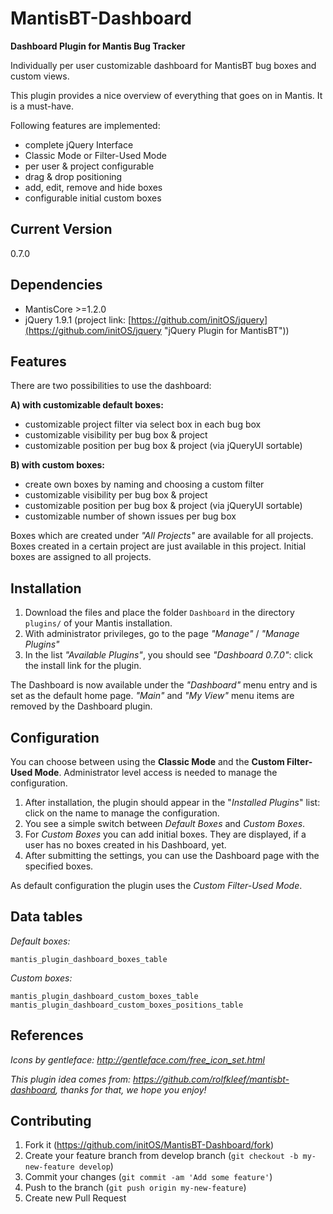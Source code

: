 MantisBT-Dashboard
==================

**Dashboard Plugin for Mantis Bug Tracker**

Individually per user customizable dashboard for MantisBT bug boxes and custom views.

This plugin provides a nice overview of everything that goes on in Mantis. It is a must-have.

Following features are implemented:

- complete jQuery Interface
- Classic Mode or Filter-Used Mode
- per user & project configurable
- drag & drop positioning
- add, edit, remove and hide boxes
- configurable initial custom boxes

Current Version
-------

0.7.0

Dependencies
------------

- MantisCore >=1.2.0 
- jQuery 1.9.1 (project link: [https://github.com/initOS/jquery](https://github.com/initOS/jquery "jQuery Plugin for MantisBT"))

Features
----------

There are two possibilities to use the dashboard:
 
__A) with customizable default boxes:__
 
- customizable project filter via select box in each bug box
- customizable visibility per bug box & project
- customizable position per bug box & project (via jQueryUI sortable)
		
__B) with custom boxes:__
 
- create own boxes by naming and choosing a custom filter
- customizable visibility per bug box & project
- customizable position per bug box & project (via jQueryUI sortable)
- customizable number of shown issues per bug box

Boxes which are created under *"All Projects"* are available for all projects. Boxes created in a certain project are just available in this project. Initial boxes are assigned to all projects.

Installation
------------

1. Download the files and place the folder `Dashboard` in the directory `plugins/` of your Mantis installation. 
2. With administrator privileges, go to the page *"Manage"* / *"Manage Plugins"*
3. In the list *"Available Plugins"*, you should see *"Dashboard 0.7.0"*: click the install link for the plugin.

The Dashboard is now available under the *"Dashboard"* menu entry and is set as the default home page. *"Main"* and *"My View"* menu items are removed by the Dashboard plugin.

Configuration
--------------

You can choose between using the **Classic Mode** and the **Custom Filter-Used Mode**. Administrator level access is needed to manage the configuration. 

1. After installation, the plugin should appear in the "*Installed Plugins*" list: click on the name to manage the configuration.
2. You see a simple switch between *Default Boxes* and *Custom Boxes*.
3. For *Custom Boxes* you can add initial boxes. They are displayed, if a user has no boxes created in his Dashboard, yet.
4. After submitting the settings, you can use the Dashboard page with the specified boxes.

As default configuration the plugin uses the *Custom Filter-Used Mode*.

Data tables
------------

_Default boxes:_

	mantis_plugin_dashboard_boxes_table

 
_Custom boxes:_

	mantis_plugin_dashboard_custom_boxes_table
	mantis_plugin_dashboard_custom_boxes_positions_table
 
References
-----------

*Icons by gentleface: http://gentleface.com/free_icon_set.html*

*This plugin idea comes from: https://github.com/rolfkleef/mantisbt-dashboard, thanks for that, we hope you enjoy!*

Contributing
------------

1. Fork it (https://github.com/initOS/MantisBT-Dashboard/fork)
2. Create your feature branch from develop branch (`git checkout -b my-new-feature develop`)
3. Commit your changes (`git commit -am 'Add some feature'`)
4. Push to the branch (`git push origin my-new-feature`)
5. Create new Pull Request

